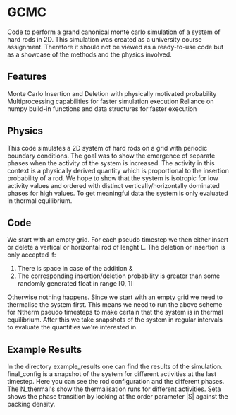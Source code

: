 # GCMC
Code to perform a grand canonical monte carlo simulation of a system of hard rods in 2D. This simulation was created as a university course assignment. Therefore it should not be viewed as a ready-to-use code but as a showcase of the methods and the physics involved. 

## Features
Monte Carlo Insertion and Deletion with physically motivated probability
Multiprocessing capabilities for faster simulation execution
Reliance on numpy build-in functions and data structures for faster execution

## Physics
This code simulates a 2D system of hard rods on a grid with periodic boundary conditions. The goal was to show the emergence of separate phases when the activity of the system is increased. The activity in this context is a physically derived quantity which is proportional to the insertion probability of a rod. We hope to show that the system is isotropic for low activity values and ordered with distinct vertically/horizontally dominated phases for high values. To get meaningful data the system is only evaluated in thermal equilibrium.

## Code
We start with an empty grid. For each pseudo timestep we then either insert or delete a vertical or horizontal rod of lenght L. 
The deletion or insertion is only accepted if:
1. There is space in case of the addition &
2. The corresponding insertion/deletion probability is greater than some randomly generated float in range [0, 1]

Otherwise nothing happens.
Since we start with an empty grid we need to thermalise the system first. This means we need to run the above scheme for Ntherm pseudo timesteps to make certain that the system is in thermal equilibrium. 
After this we take snapshots of the system in regular intervals to evaluate the quantities we're interested in.

## Example Results
In the directory example_results one can find the results of the simulation. final_config is a snapshot of the system for different activities at the last timestep. Here you can see the rod configuration and the different phases. The N_thermal's show the thermalisation runs for different activities. Seta shows the phase transition by looking at the order parameter |S| against the packing density.

